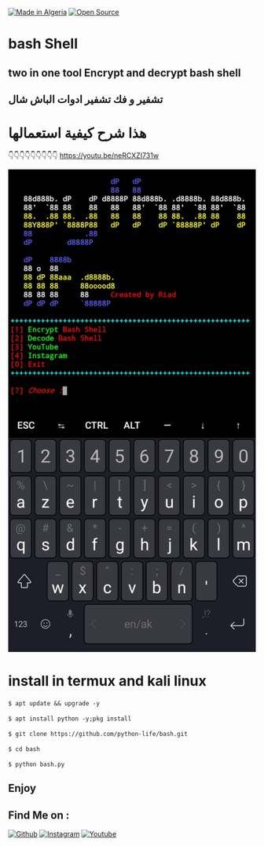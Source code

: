 <a href="#"><img title="Made in Algeria" src="https://img.shields.io/badge/MADE%20IN-Algérie-green?colorA=%23ff0000&colorB=%23017e40&style=for-the-badge"></a>
  <a href="#"><img title="Open Source" src="https://img.shields.io/badge/Open%20Source-%E2%9D%A4-green?style=for-the-badge"></a>
# bash Shell

## two in one tool Encrypt and decrypt bash shell 

## تشفير و فك تشفير ادوات الباش شال

# هذا شرح كيفية استعمالها 
👇👇👇👇👇👇👇👇👇
https://youtu.be/neRCXZI731w

<img src="Screenshot.jpg">

# install in termux and kali linux

``
$ apt update && upgrade -y
``

``
$ apt install python -y;pkg install 
``

``
$ git clone https://github.com/python-life/bash.git
``

``
$ cd bash
``

``
$ python bash.py
``

## Enjoy 

## Find Me on :

[![Github](https://img.shields.io/badge/github-python--life-green?style=for-the-badge&logo=github)](https://github.com/python-life)
[![Instagram](https://img.shields.io/badge/instagram-python.life-orange?style=for-the-badge&logo=instagram)](https://www.instagram.com/python.life)
[![Youtube](https://img.shields.io/badge/YouTube-python%20life-red?style=for-the-badge&logo=youtube)](https://www.youtube.com/pythonlife)
